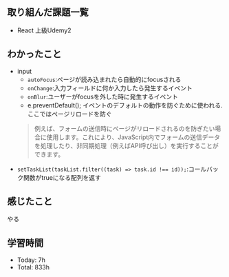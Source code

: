 ## 取り組んだ課題一覧
- React 上級Udemy2
## わかったこと
- input
  - `autoFocus`:ページが読み込まれたら自動的にfocusされる
  - `onChange`:入力フィールドに何か入力したら発生するイベント
  - `onBlur`:ユーザーがfocusを外した時に発生するイベント
  - e.preventDefault(); イベントのデフォルトの動作を防ぐために使われる.ここではページリロードを防ぐ
  > 例えば、フォームの送信時にページがリロードされるのを防ぎたい場合に使用します。これにより、JavaScript内でフォームの送信データを処理したり、非同期処理（例えばAPI呼び出し）を実行することができます。
- `setTaskList(taskList.filter((task) => task.id !== id));`:コールバック関数がtrueになる配列を返す
## 感じたこと
やる
## 学習時間
- Today: 7h
- Total: 833h
